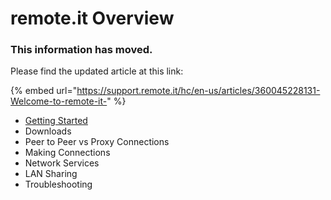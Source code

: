 # remote.it Overview

### This information has moved.

Please find the updated article at this link:

{% embed url="https://support.remote.it/hc/en-us/articles/360045228131-Welcome-to-remote-it-" %}

* [Getting Started](https://support.remote.it/hc/en-us/categories/360003417511-Getting-Started)
* Downloads
* Peer to Peer vs Proxy Connections
* Making Connections
* Network Services
* LAN Sharing
* Troubleshooting

